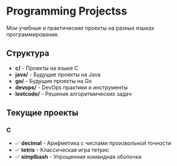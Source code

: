 # Programming Projectss
Мои учебные и практические проекты на разных языках программирования.

## Структура
- **c/** - Проекты на языке C
- **java/** - Будущие проекты на Java
- **go/** - Будущие проекты на Go  
- **devops/** - DevOps практики и инструменты
- **leetcode/** - Решения алгоритмических задач

## Текущие проекты
### C
- ✅ **decimal** - Арифметика с числами произвольной точности
- ✅ **tetris** - Классическая игра тетрис
- ✅ **simplbash** - Упрощенная командная оболочка

